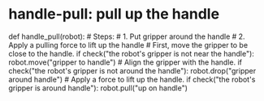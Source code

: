 # handle-pull: pull up the handle
def handle_pull(robot):
    # Steps:
    #  1. Put gripper around the handle
    #  2. Apply a pulling force to lift up the handle
    # First, move the gripper to be close to the handle.
    if check("the robot's gripper is not near the handle"):
        robot.move("gripper to handle")
    # Align the gripper with the handle.
    if check("the robot's gripper is not around the handle"):
        robot.drop("gripper around handle")
    # Apply a force to lift up the handle.
    if check("the robot's gripper is around handle"):
        robot.pull("up on handle")